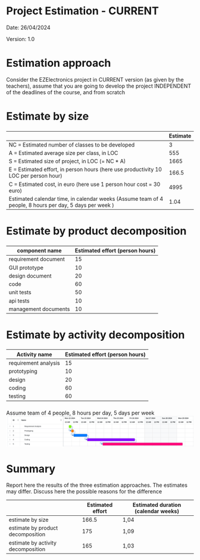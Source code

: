 # Project Estimation - CURRENT

Date: 26/04/2024

Version: 1.0

# Estimation approach

Consider the EZElectronics project in CURRENT version (as given by the teachers), assume that you are going to develop the project INDEPENDENT of the deadlines of the course, and from scratch

# Estimate by size

###

|                                                                                                         | Estimate |
| ------------------------------------------------------------------------------------------------------- | -------- |
| NC = Estimated number of classes to be developed                                                        | 3       |
| A = Estimated average size per class, in LOC                                                            | 555      |
| S = Estimated size of project, in LOC (= NC \* A)                                                       | 1665     |
| E = Estimated effort, in person hours (here use productivity 10 LOC per person hour)                    | 166.5    |
| C = Estimated cost, in euro (here use 1 person hour cost = 30 euro)                                     | 4995     |
| Estimated calendar time, in calendar weeks (Assume team of 4 people, 8 hours per day, 5 days per week ) | 1.04        |

# Estimate by product decomposition

###

| component name       | Estimated effort (person hours) |
| -------------------- | ------------------------------- |
| requirement document | 15                              |
| GUI prototype        | 10                              |
| design document      | 20                              |
| code                 | 60                              |
| unit tests           | 50                              |
| api tests            | 10                              |
| management documents | 10                              |

# Estimate by activity decomposition

###

| Activity name        | Estimated effort (person hours) |
| -------------------- | ------------------------------- |
| requirement analysis | 15                              |
| prototyping          | 10                              |
| design               | 20                              |
| coding               | 60                              |
| testing              | 60                              |

###

Assume team of 4 people, 8 hours per day, 5 days per week
![Gantt Diagram](media/version1/gantt.png)

# Summary

Report here the results of the three estimation approaches. The estimates may differ. Discuss here the possible reasons for the difference

|                                    | Estimated effort | Estimated duration (calendar weeks) |
| ---------------------------------- | ---------------- | ----------------------------------- |
| estimate by size                   | 166.5            | 1,04                                   |
| estimate by product decomposition  | 175             |                                 1,09    |
| estimate by activity decomposition | 165              | 1,03                                   |
